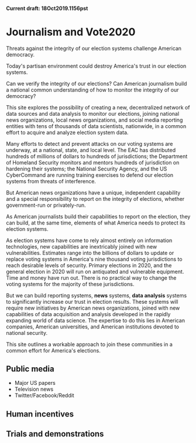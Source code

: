 
#### Current draft: 18Oct2019.1156pst
# Journalism and Vote2020

Threats against the integrity of our election systems challenge American democracy.

Today's partisan environment could destroy America's trust in our election systems.

Can we verify the integrity of our elections? Can American journalism build a national common understanding of how to monitor the integrity of our democracy?

This site explores the possibility of creating a new, decentralized network of data sources and data analysis to monitor our elections, joining national news organizations, local news organizations, and social media reporting entities with tens of thousands of data scientists, nationwide, in a common effort to acquire and analyze election system data.

Many efforts to detect and prevent attacks on our voting systems are underway, at a national, state, and local level.
The EAC has distributed hundreds of millions of dollars to hundreds of jurisdictions; the Department of Homeland Security monitors and mentors hundreds of jurisdiction on hardening their systems; the National Security Agency, and the US CyberCommand are running training exercises to defend our election systems from threats of interference.

But American news organizations have a unique, independent capability and a special responsibility to report on the integrity of elections, whether government-run or privately-run.

As American journalists build their capabilities to report on the election, they can build, at the same time, elements of what America needs to protect its election systems.

As election systems have come to rely almost entirely  on information technologies, new capabilities are inextricably joined with new vulnerabilities. Estimates range into the billions of dollars to update or replace voting systems in America's nine thousand voting jurisdictions to reach desirable levels of security.  Primary elections in 2020, and the general election in 2020 will run on antiquated and vulnerable equipment. Time and money have run out. There is no practical way to change the voting systems for the majority of these jurisdictions.

But we can build reporting systems, **news** systems, **data analysis** systems to significantly increase our trust in election results. These systems will require new initiatives by American news organizations, joined with new capabilities of data acquisition and analysis developed in the rapidly expanding world of data science. The expertise to do this lies in American companies, American universities, and American institutions devoted to national security.

This site outlines a workable approach to join these communities in a common effort for America's elections.



## Public media
- Major US papers
- Television news
- Twitter/Facebook/Reddit




## Human incentives


## Trials and demonstrations
